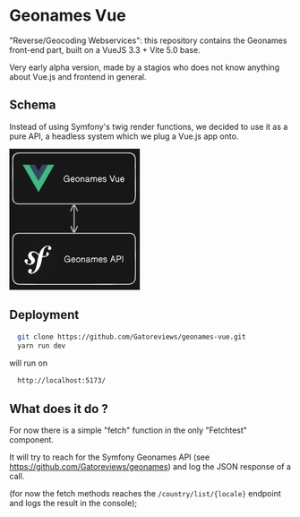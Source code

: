 # Geonames Vue

"Reverse/Geocoding Webservices": this repository contains the Geonames front-end part, built on a VueJS 3.3 + Vite 5.0 base.

Very early alpha version, made by a stagios who does not know anything about Vue.js and frontend in general.

## Schema

Instead of using Symfony's twig render functions, we decided to use it as a pure API, a headless system which we plug a Vue.js app onto.

![Geonames-readme-schema](src/assets/readme_schema.jpg)

## Deployment

```bash
  git clone https://github.com/Gatoreviews/geonames-vue.git
  yarn run dev
```
will run on 
```bash
  http://localhost:5173/
```

## What does it do ?
For now there is a simple "fetch" function in the only "Fetchtest" component.

It will try to reach for the Symfony Geonames API (see https://github.com/Gatoreviews/geonames) and log the JSON response of a call.

(for now the fetch methods reaches the `/country/list/{locale}` endpoint and logs the result in the console);